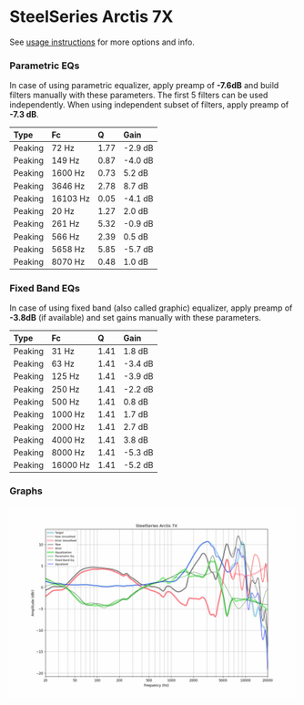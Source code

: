 # SteelSeries Arctis 7X
See [usage instructions](https://github.com/jaakkopasanen/AutoEq#usage) for more options and info.

### Parametric EQs
In case of using parametric equalizer, apply preamp of **-7.6dB** and build filters manually
with these parameters. The first 5 filters can be used independently.
When using independent subset of filters, apply preamp of **-7.3 dB**.

| Type    | Fc       |    Q | Gain    |
|:--------|:---------|:-----|:--------|
| Peaking | 72 Hz    | 1.77 | -2.9 dB |
| Peaking | 149 Hz   | 0.87 | -4.0 dB |
| Peaking | 1600 Hz  | 0.73 | 5.2 dB  |
| Peaking | 3646 Hz  | 2.78 | 8.7 dB  |
| Peaking | 16103 Hz | 0.05 | -4.1 dB |
| Peaking | 20 Hz    | 1.27 | 2.0 dB  |
| Peaking | 261 Hz   | 5.32 | -0.9 dB |
| Peaking | 566 Hz   | 2.39 | 0.5 dB  |
| Peaking | 5658 Hz  | 5.85 | -5.7 dB |
| Peaking | 8070 Hz  | 0.48 | 1.0 dB  |

### Fixed Band EQs
In case of using fixed band (also called graphic) equalizer, apply preamp of **-3.8dB**
(if available) and set gains manually with these parameters.

| Type    | Fc       |    Q | Gain    |
|:--------|:---------|:-----|:--------|
| Peaking | 31 Hz    | 1.41 | 1.8 dB  |
| Peaking | 63 Hz    | 1.41 | -3.4 dB |
| Peaking | 125 Hz   | 1.41 | -3.9 dB |
| Peaking | 250 Hz   | 1.41 | -2.2 dB |
| Peaking | 500 Hz   | 1.41 | 0.8 dB  |
| Peaking | 1000 Hz  | 1.41 | 1.7 dB  |
| Peaking | 2000 Hz  | 1.41 | 2.7 dB  |
| Peaking | 4000 Hz  | 1.41 | 3.8 dB  |
| Peaking | 8000 Hz  | 1.41 | -5.3 dB |
| Peaking | 16000 Hz | 1.41 | -5.2 dB |

### Graphs
![](./SteelSeries%20Arctis%207X.png)